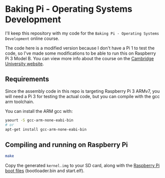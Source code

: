 # Baking Pi - Operating Systems Development

I'll keep this repository with my code for the `Baking Pi - Operating Systems Development` online course.

The code here is a modified version because I don't have a Pi 1 to test the code, so I've made some modifications to be able to run this on Raspberry Pi 3 Model B. You can view more info about the course on the [Cambridge University website](https://www.cl.cam.ac.uk/projects/raspberrypi/tutorials/os/).

## Requirements

Since the assembly code in this repo is targeting Raspberry Pi 3 ARMv7, you will need a Pi 3 for testing the actual code, but you can compile with the gcc arm toolchain.

You can install the ARM gcc with:

```bash
yaourt -S gcc-arm-none-eabi-bin
# or
apt-get install gcc-arm-none-eabi-bin
```

## Compiling and running on Raspberry Pi

```bash
make
```

Copy the generated `kernel.img` to your SD card, along with the [Raspberry Pi boot files](https://github.com/raspberrypi/firmware/tree/master/boot) (bootloader.bin and start.elf).